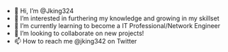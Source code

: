 - 👋 Hi, I’m @Jking324
- 👀 I’m interested in furthering my knowledge and growing in my skillset
- 🌱 I’m currently learning to become a IT Professional/Network Engineer
- 💞️ I’m looking to collaborate on new projects!
- 📫 How to reach me @jking342 on Twitter

<!---
Jking324/Jking324 is a ✨ special ✨ repository because its `README.md` (this file) appears on your GitHub profile.
You can click the Preview link to take a look at your changes.
--->
